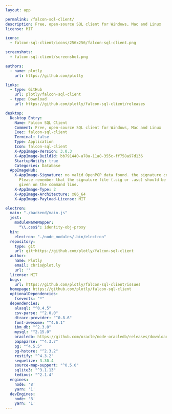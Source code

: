 ```yaml
---
layout: app

permalink: /falcon-sql-client/
description: Free, open-source SQL client for Windows, Mac and Linux
license: MIT

icons:
  - falcon-sql-client/icons/256x256/falcon-sql-client.png

screenshots:
  - falcon-sql-client/screenshot.png

authors:
  - name: plotly
    url: https://github.com/plotly

links:
  - type: GitHub
    url: plotly/falcon-sql-client
  - type: Download
    url: https://github.com/plotly/falcon-sql-client/releases

desktop:
  Desktop Entry:
    Name: Falcon SQL Client
    Comment: Free, open-source SQL client for Windows, Mac and Linux
    Exec: falcon-sql-client
    Terminal: false
    Type: Application
    Icon: falcon-sql-client
    X-AppImage-Version: 3.0.3
    X-AppImage-BuildId: bb791440-a78a-11a8-355c-ff758a97d136
    StartupNotify: true
    Categories: Database
  AppImageHub:
    X-AppImage-Signature: no valid OpenPGP data found. the signature could not be verified.
      Please remember that the signature file (.sig or .asc) should be the first file
      given on the command line.
    X-AppImage-Type: 2
    X-AppImage-Architecture: x86_64
    X-AppImage-Payload-License: MIT

electron:
  main: "./backend/main.js"
  jest:
    moduleNameMapper:
      "\\.css$": identity-obj-proxy
  bin:
    electron: "./node_modules/.bin/electron"
  repository:
    type: git
    url: git+https://github.com/plotly/falcon-sql-client
  author:
    name: Plotly
    email: chris@plot.ly
    url: ''
  license: MIT
  bugs:
    url: https://github.com/plotly/falcon-sql-client/issues
  homepage: https://github.com/plotly/falcon-sql-client
  optionalDependencies:
    fsevents: "*"
  dependencies:
    alasql: "^0.4.5"
    csv-parse: "^2.0.0"
    dtrace-provider: "^0.8.6"
    font-awesome: "^4.6.1"
    ibm_db: "^2.3.0"
    mysql: "^2.15.0"
    oracledb: https://github.com/oracle/node-oracledb/releases/download/v2.2.0/oracledb-src-2.2.0.tgz
    papaparse: "^4.3.7"
    pg: "^4.5.5"
    pg-hstore: "^2.3.2"
    restify: "^4.3.2"
    sequelize: 3.30.4
    source-map-support: "^0.5.0"
    sqlite3: "^3.1.13"
    tedious: "^2.1.4"
  engines:
    node: '8'
    yarn: '1'
  devEngines:
    node: '8'
    yarn: '1'
---
```


